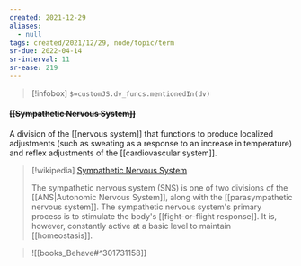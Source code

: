 ```yaml
---
created: 2021-12-29 
aliases:
  - null
tags: created/2021/12/29, node/topic/term
sr-due: 2022-04-14
sr-interval: 11
sr-ease: 219
---
```

> [!infobox]
`$=customJS.dv_funcs.mentionedIn(dv)`

#### <s class="topic-title">[[Sympathetic Nervous System]]</s>

A division of the [[nervous system]] that functions to produce localized adjustments (such as sweating as a response to an increase in temperature) and reflex adjustments of the [[cardiovascular system]].

> [!wikipedia] [Sympathetic Nervous System](https://en.wikipedia.org/wiki/Sympathetic%20nervous%20system)
> 
> The sympathetic nervous system (SNS) is one of two divisions of the [[ANS|Autonomic Nervous System]], along with the [[parasympathetic nervous system]]. 
> The sympathetic nervous system's primary process is to stimulate the body's [[fight-or-flight response]]. It is, however, constantly active at a basic level to maintain [[homeostasis]]. 
>

> ![[books_Behave#^301731158]]
